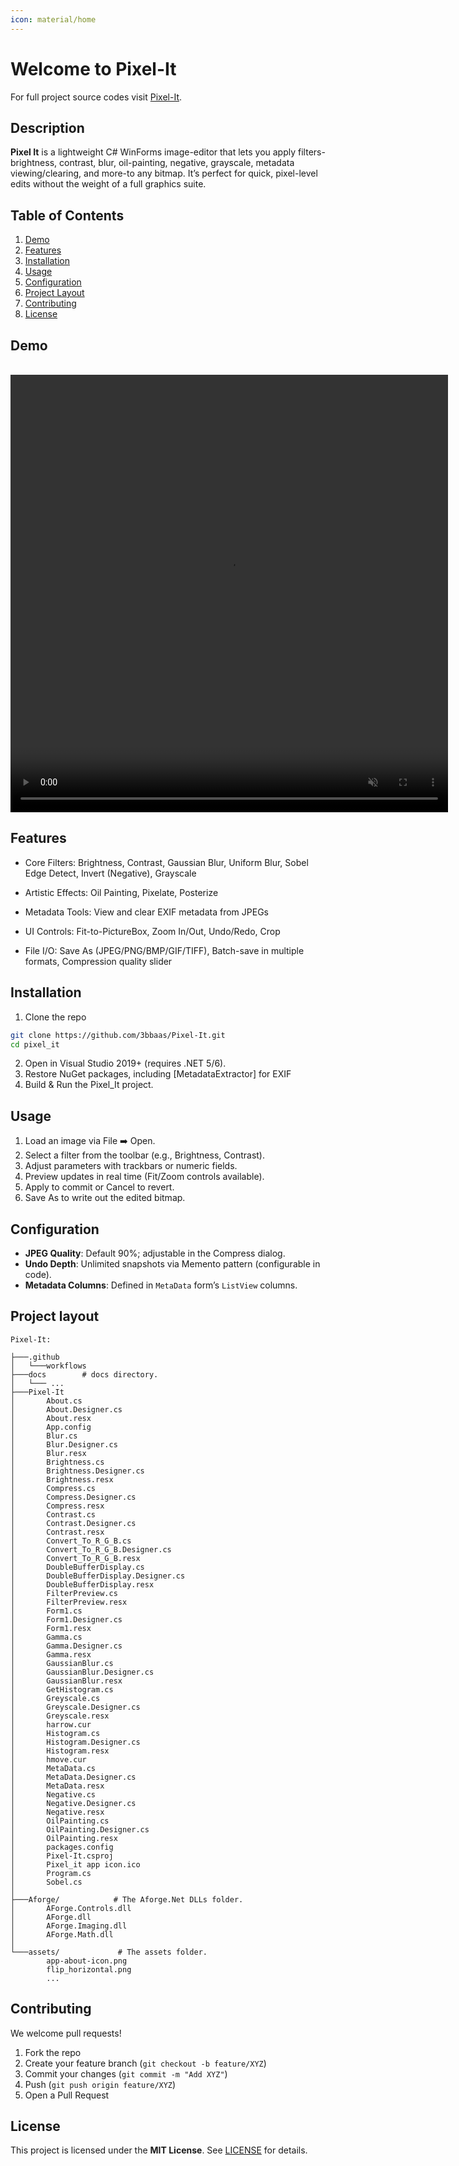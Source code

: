 ```yaml
---
icon: material/home
---
```



# Welcome to Pixel-It

For full project source codes visit [Pixel-It](https://github.com/3bbaas/Pixel-It).

## Description
**Pixel It** is a lightweight C# WinForms image-editor that lets you apply filters-brightness, contrast, blur, oil-painting, negative, grayscale, metadata viewing/clearing, and more-to any bitmap. It’s perfect for quick, pixel-level edits without the weight of a full graphics suite.

## Table of Contents

1. [Demo](#demo)
2. [Features](#features)
3. [Installation](#installation)
4. [Usage](#usage)
5. [Configuration](#configuration)
6. [Project Layout](#project-layout)
7. [Contributing](#contributing)
8. [License](#license)


## Demo
<br>

<video width="700" height="700" autoplay muted loop>
  <source src="./assets/Pixelit_Preview.mp4" type="video/mp4">
</video>

## Features
- Core Filters: Brightness, Contrast, Gaussian Blur, Uniform Blur, Sobel Edge Detect, Invert (Negative), Grayscale 

- Artistic Effects: Oil Painting, Pixelate, Posterize 

- Metadata Tools: View and clear EXIF metadata from JPEGs 

- UI Controls: Fit-to-PictureBox, Zoom In/Out, Undo/Redo, Crop 

- File I/O: Save As (JPEG/PNG/BMP/GIF/TIFF), Batch-save in multiple formats, Compression quality slider 

## Installation

1. Clone the repo
```bash
git clone https://github.com/3bbaas/Pixel-It.git
cd pixel_it
```
2. Open in Visual Studio 2019+ (requires .NET 5/6).
3. Restore NuGet packages, including [MetadataExtractor] for EXIF
4. Build & Run the Pixel_It project.

## Usage
1. Load an image via File :arrow_right: Open.
2. Select a filter from the toolbar (e.g., Brightness, Contrast).
3. Adjust parameters with trackbars or numeric fields.
4. Preview updates in real time (Fit/Zoom controls available).
5. Apply to commit or Cancel to revert.
6. Save As to write out the edited bitmap.

## Configuration  
- **JPEG Quality**: Default 90%; adjustable in the Compress dialog.
- **Undo Depth**: Unlimited snapshots via Memento pattern (configurable in code).  
- **Metadata Columns**: Defined in `MetaData` form’s `ListView` columns.  

## Project layout
    Pixel-It:

    ├───.github
    │   └───workflows
    ├───docs        # docs directory.
    │   └─── ... 
    ├───Pixel-It
    │       About.cs
    │       About.Designer.cs
    │       About.resx
    │       App.config
    │       Blur.cs
    │       Blur.Designer.cs
    │       Blur.resx
    │       Brightness.cs
    │       Brightness.Designer.cs
    │       Brightness.resx
    │       Compress.cs
    │       Compress.Designer.cs
    │       Compress.resx
    │       Contrast.cs
    │       Contrast.Designer.cs
    │       Contrast.resx
    │       Convert_To_R_G_B.cs
    │       Convert_To_R_G_B.Designer.cs
    │       Convert_To_R_G_B.resx
    │       DoubleBufferDisplay.cs
    │       DoubleBufferDisplay.Designer.cs
    │       DoubleBufferDisplay.resx
    │       FilterPreview.cs
    │       FilterPreview.resx
    │       Form1.cs
    │       Form1.Designer.cs
    │       Form1.resx
    │       Gamma.cs
    │       Gamma.Designer.cs
    │       Gamma.resx
    │       GaussianBlur.cs
    │       GaussianBlur.Designer.cs
    │       GaussianBlur.resx
    │       GetHistogram.cs
    │       Greyscale.cs
    │       Greyscale.Designer.cs
    │       Greyscale.resx
    │       harrow.cur
    │       Histogram.cs
    │       Histogram.Designer.cs
    │       Histogram.resx
    │       hmove.cur
    │       MetaData.cs
    │       MetaData.Designer.cs
    │       MetaData.resx
    │       Negative.cs
    │       Negative.Designer.cs
    │       Negative.resx
    │       OilPainting.cs
    │       OilPainting.Designer.cs
    │       OilPainting.resx
    │       packages.config
    │       Pixel-It.csproj
    │       Pixel_it app icon.ico
    │       Program.cs
    │       Sobel.cs
    │    
    ├───Aforge/			   # The Aforge.Net DLLs folder.
    │       AForge.Controls.dll
    │       AForge.dll
    │       AForge.Imaging.dll
    │       AForge.Math.dll
    │
    └───assets/ 			# The assets folder.
            app-about-icon.png
            flip_horizontal.png
            ... 

## Contributing  
We welcome pull requests!  

1. Fork the repo  
2. Create your feature branch (`git checkout -b feature/XYZ`)  
3. Commit your changes (`git commit -m "Add XYZ"`)  
4. Push (`git push origin feature/XYZ`)  
5. Open a Pull Request  

## License  
This project is licensed under the **MIT License**. See [LICENSE](https://github.com/3bbaas/Pixel-It/blob/master/LICENSE.txt) for details.
